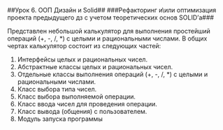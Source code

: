 ##Урок 6. ООП Дизайн и Solid##
###Рефакторинг и\или оптимизация проекта предыдущего дз с учетом теоретических основ SOLID’а###

Представлен небольшой калькулятор для выполнения простейший операций (+, -, /, *) с целыми и рациональными числами. В общих чертах калькулятор состоит из следующих частей:

1) Интерфейсы целых и рациональных чисел.
2) Абстрактные классы целых и рациональных чисел.
3) Отдельные классы выполнения операций (+, -, /, *) с целыми и рациональными числами.
4) Класс выбора типа чисел.
5) Класс выбора выполняемой операции.
6) Класс ввода чисел для проведения операции.
7) Класс вывода (общения) с пользователем.
8) Модуль запуска программы

